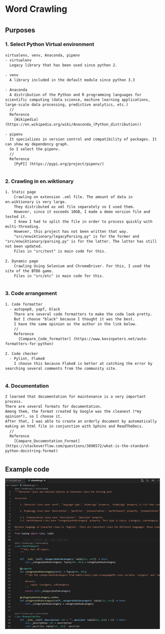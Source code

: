 # **Word Crawling**

#
## Purposes
### 1. Select Python Virtual environment
    virtualenv, venv, Anaconda, pipenv
    - virtualenv
      Legacy library that has been used since python 2. 

    - venv
      A library included in the default module since python 3.3 

    - Anaconda
      A distribution of the Python and R programming languages for scientific computing (data science, machine learning applications, large-scale data processing, predictive analytics, etc.)
      //
      Reference
        [Wikipedia] (https://en.wikipedia.org/wiki/Anaconda_(Python_distribution))

    - pipenv
      It specializes in version control and compatibility of packages. It can show my dependency graph.
      So I select the pipenv.
      //
      Reference
        [PyPI] (https://pypi.org/project/pipenv/)

#
### 2. Crawling in en.wiktionary
    1. Static page
        Crawling on extension .xml file. The amount of data in en.wiktionary is very large.
        They distributed as xml file separately so I used them. 
        However, since it exceeds 10GB, I made a demo version file and tested it. 
        I knew I had to split the file in order to process quickly with multi-threading.
        However, this project has not been written that way.
        "src/enwiktionary/legacyParsing.py" is for the former and "src/enwiktionary/parsing.py" is for the latter. The latter has still not been updated.
        Files in "src/test" is main code for this.

    2. Dynamic page
        Crawling Using Selenium and ChromeDriver. For this, I used the site of the BTD6 game.
        Files in "src/etc" is main code for this.
    
#
### 3. Code arrangement
    1. Code formatter
      - autopep8, yapf, black
        There are several code formatters to make the code look pretty.
        But I choose "black" because I thought it was the best.
        I have the same opinion as the author in the link below.
        //
        Reference
          [Compare_Code_formatter] (https://www.kevinpeters.net/auto-formatters-for-python)

    2. Code checker
      - Pylint, Flake8
        I choose this because Flake8 is better at catching the error by searching several comments from the community site. 

#
### 4. Documentation
    I learned that documentation for maintenance is a very important process.
    There are several formats for documentation. 
    Among them, the format created by Google was the cleanest (*my opinion*), so I choose it.
    After that, I was able to create an orderly document by automatically making an html file in conjunction with Sphinx and ReadTheDocs. 
      //
      Reference
        [Compare_Documentation_Format] (https://stackoverflow.com/questions/3898572/what-is-the-standard-python-docstring-format)


#
#
## Example code
![example code](wordcrawling/rsrc/README-example.png)